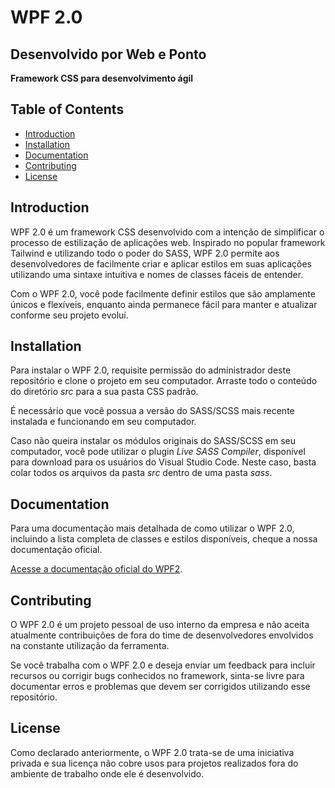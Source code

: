 # WPF 2.0
## Desenvolvido por Web e Ponto

**Framework CSS para desenvolvimento ágil**

## Table of Contents

- [Introduction](#introduction)
- [Installation](#installation)
- [Documentation](#documentation)
- [Contributing](#contributing)
- [License](#license)

## Introduction

WPF 2.0 é um framework CSS desenvolvido com a intenção de simplificar o processo de estilização de aplicações web. Inspirado no popular framework Tailwind e utilizando todo o poder do SASS, WPF 2.0 permite aos desenvolvedores de facilmente criar e aplicar estilos em suas aplicações utilizando uma sintaxe intuitiva e nomes de classes fáceis de entender.

Com o WPF 2.0, você pode facilmente definir estilos que são amplamente únicos e flexíveis, enquanto ainda permanece fácil para manter e atualizar conforme seu projeto evoluí.

## Installation

Para instalar o WPF 2.0, requisite permissão do administrador deste repositório e clone o projeto em seu computador. Arraste todo o conteúdo do diretório *src* para a sua pasta CSS padrão.

É necessário que você possua a versão do SASS/SCSS mais recente instalada e funcionando em seu computador. 

Caso não queira instalar os módulos originais do SASS/SCSS em seu computador, você pode utilizar o plugin *Live SASS Compiler*, disponível para download para os usuários do Visual Studio Code. Neste caso, basta colar todos os arquivos da pasta *src* dentro de uma pasta *sass*.

## Documentation

Para uma documentação mais detalhada de como utilizar o WPF 2.0, incluindo a lista completa de classes e estilos disponíveis, cheque a nossa documentação oficial.

[Acesse a documentação oficial do WPF2](https://webeponto.notion.site/Documenta-o-87294a32368b42e2961ebd83eb2f7e23).

## Contributing

O WPF 2.0 é um projeto pessoal de uso interno da empresa e não aceita atualmente contribuições de fora do time de desenvolvedores envolvidos na constante utilização da ferramenta.

Se você trabalha com o WPF 2.0 e deseja enviar um feedback para incluir recursos ou corrigir bugs conhecidos no framework, sinta-se livre para documentar erros e problemas que devem ser corrigidos utilizando esse repositório.

## License

Como declarado anteriormente, o WPF 2.0 trata-se de uma iniciativa privada e sua licença não cobre usos para projetos realizados fora do ambiente de trabalho onde ele é desenvolvido.
